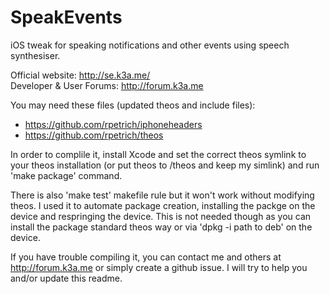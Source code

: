SpeakEvents
===========

iOS tweak for speaking notifications and other events using speech synthesiser.

Official website: http://se.k3a.me/ <br/>
Developer & User Forums: http://forum.k3a.me

You may need these files (updated theos and include files): <br/>
 - https://github.com/rpetrich/iphoneheaders
 - https://github.com/rpetrich/theos  

In order to complile it, install Xcode and set the correct theos symlink to your theos installation (or put theos to /theos and keep my simlink) and run 'make package' command.

There is also 'make test' makefile rule but it won't work without modifying theos. I used it to automate package creation, installing the packge on the device and respringing the device. This is not needed though as you can install the package standard theos way or via 'dpkg -i path to deb' on the device.

If you have trouble compiling it, you can contact me and others at http://forum.k3a.me or simply create a github issue. I will try to help you and/or update this readme.
